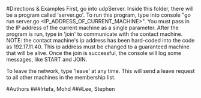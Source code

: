 #Directions & Examples
First, go into udpServer. Inside this folder, there will be a program called 'server.go'. To run this program, type into console "go run server.go <IP_ADDRESS_OF_CURRENT_MACHINE>". You must pass in the IP address of the current machine as a single parameter.
After the program is run, type in 'join' to communicate with the contact machine. NOTE: the contact machine's ip address has been hard-coded into the code as 192.17.11.40. This ip address must be changed to a guaranteed machine that will be alive.
Once the join is successful, the console will log some messages, like START and JOIN.

To leave the network, type 'leave' at any time. This will send a leave request to all other machines in the membership list.

#Authors
###Irtefa, Mohd
###Lee, Stephen
